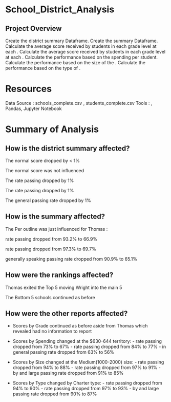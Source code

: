# School_District_Analysis

## Project Overview

Create the district summary Dataframe.
Create the  summary Dataframe.
Calculate the average  score received by students in each grade level at each .
Calculate the average  score received by students in each grade level at each .
Calculate the  performance based on the spending per student.
Calculate the  performance based on the size of the .
Calculate the  performance based on the type of .

# Resources
Data Source : schools_complete.csv , students_complete.csv
Tools : , Pandas, Jupyter Notebook

# Summary of Analysis

  ## How is the district summary affected?

The normal score dropped by < 1% 

The normal score was not influenced 

The rate passing dropped by 1% 

The rate passing dropped by 1% 

The general passing rate dropped by 1%

  ## How is the  summary affected?

The Per outline was just influenced for Thomas : 

rate passing dropped from 93.2% to 66.9% 

rate passing dropped from 97.3% to 69.7% 

generally speaking passing rate dropped from 90.9% to 65.1%

  ## How were the  rankings affected?

Thomas exited the Top 5 moving Wright into the main 5 

The Bottom 5 schools continued as before

  ## How were the other reports affected?

- Scores by Grade continued as before aside from Thomas which revealed had no information to report 

- Scores by Spending changed at the $630-644 territory: - rate passing dropped from 73% to 67% - rate passing dropped from 84% to 77% - in general passing rate dropped from 63% to 56% 

- Scores by Size changed at the Medium(1000-2000) size: - rate passing dropped from 94% to 88% - rate passing dropped from 97% to 91% - by and large passing rate dropped from 91% to 85% 

- Scores by Type changed by Charter type: - rate passing dropped from 94% to 90% - rate passing dropped from 97% to 93% - by and large passing rate dropped from 90% to 87%

